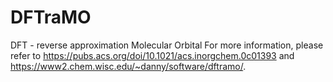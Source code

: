 # DFTraMO
DFT - reverse approximation Molecular Orbital
For more information, please refer to https://pubs.acs.org/doi/10.1021/acs.inorgchem.0c01393 and https://www2.chem.wisc.edu/~danny/software/dftramo/.
